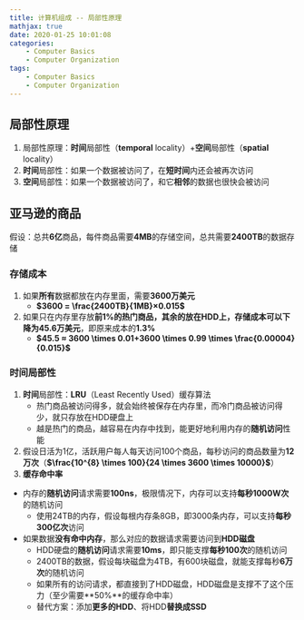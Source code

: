 ```yaml
---
title: 计算机组成 -- 局部性原理
mathjax: true
date: 2020-01-25 10:01:08
categories:
    - Computer Basics
    - Computer Organization
tags:
    - Computer Basics
    - Computer Organization
---
```


## 局部性原理
1. 局部性原理：**时间**局部性（**temporal** locality）+**空间**局部性（**spatial** locality）
2. **时间**局部性：如果一个数据被访问了，在**短时间**内还会被再次访问
3. **空间**局部性：如果一个数据被访问了，和它**相邻**的数据也很快会被访问

<!-- more -->

## 亚马逊的商品
假设：总共**6亿**商品，每件商品需要**4MB**的存储空间，总共需要**2400TB**的数据存储

### 存储成本
1. 如果**所有**数据都放在内存里面，需要**3600万美元**
   - **$3600 = \frac{2400TB}{1MB}×0.015$**
2. 如果只在内存里存放**前1%**的热门商品，其余的放在HDD上，存储成本可以下降为**45.6万美元**，即原来成本的**1.3%**
   - **$45.5 ≈ 3600 \times 0.01+3600 \times 0.99 \times \frac{0.00004}{0.015}$**

### 时间局部性
1. **时间**局部性：**LRU**（Least Recently Used）缓存算法
   - 热门商品被访问得多，就会始终被保存在内存里，而冷门商品被访问得少，就只存放在HDD硬盘上
   - 越是热门的商品，越容易在内存中找到，能更好地利用内存的**随机访问**性能
2. 假设日活为1亿，活跃用户每人每天访问100个商品，每秒访问的商品数量为**12万次**（**$\frac{10^{8} \times 100}{24 \times 3600 \times 10000}$**）
3. **缓存命中率**
  - 内存的**随机访问**请求需要**100ns**，极限情况下，内存可以支持**每秒1000W次**的随机访问
    - 使用24TB的内存，假设每根内存条8GB，即3000条内存，可以支持**每秒300亿次**访问
  - 如果数据**没有命中内存**，那么对应的数据请求需要访问到**HDD磁盘**
    - HDD硬盘的**随机访问**请求需要**10ms**，即只能支撑**每秒100次**的随机访问
    - 2400TB的数据，假设每块磁盘为4TB，有600块磁盘，就能支撑每秒**6万次**的随机访问
    - 如果所有的访问请求，都直接到了HDD磁盘，HDD磁盘是支撑不了这个压力（至少需要**50%**的缓存命中率）
    - 替代方案：添加**更多的HDD**、将HDD**替换成SSD**